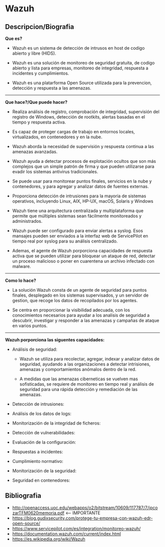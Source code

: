 # Wazuh
## Descripcion/Biografia

**Que es?**
- Wazuh es un sistema de detección de intrusos en host de codigo abierto y libre (HIDS).

- Wazuh es una solución de monitoreo de seguridad gratuita, de codigo abierto y lista para empresas, monitoreo de integridad, respuesta a incidentes y cumplimientos.

- Wazuh es una platarforma Open Source utilizada para la prevencion, detección y respuesta a las amenazas.

---
**Que hace?/Que puede hacer?**
- Realiza análisis de registro, comprobación de integridad, supervisión del registro de Windows, detección de rootkits, alertas basadas en el tiempo y respuesta activa.

- Es capaz de proteger cargas de trabajo en entornos locales, virtualizados, en contenedores y en la nube.

- Wazuh aborda la necesidad de supervisión y respuesta continua a las amenazas avanzadas.

- Wazuh ayuda a detectar procesos de explotación ocultos que son más complejos que un simple patrón de firma y que pueden utilizarse para evadir los sistemas antivirus tradicionales.

- Se puede usar para monitorear puntos finales, servicios en la nube y contenedores, y para agregar y analizar datos de fuentes externas.

- Proporciona detección de intrusiones para la mayoria de sistemas operativos, incluyendo Linux, AIX, HP-UX, macOS, Solaris y Windows

- Wazuh tiene una arquitectura centralizada y multiplataforma que permite que múltiples sistemas sean fácilmente monitoreados y administrados.

- Wazuh puede ser configurado para enviar alertas a syslog. Esos mansajes pueden ser enviados a la interfaz web de ServicePilot en tiempo real por syslog para su análisis centralizado.

- Ademas, el agente de Wazuh porporciona capacidades de respuesta activa que se pueden utilizar para bloquear un ataque de red, detectar un proceso malicioso o poner en cuarentena un archivo infectado con malware.

---
**Como lo hace?**
- La solución Wazuh consta de un agente de seguridad para puntos finales, desplegado en los sistemas supervisados, y un servidor de gestion, que recoge los datos de recopilados por los agentes.

- Se centra en proporcionar la visibilidad adecuada, con los conocimientos necesarios para ayudar a los analisis de seguridad a descubrir, investigar y responder a las amenazas y campañas de ataque en varios puntos.

---
**Wazuh porporciona las siguentes capacidades:**
- Análisis de seguridad:
  - Wazuh se utiliza para recolectar, agregar, indexar y analizar datos de seguridad, ayudando a las organizaciones a detectar intrisiones, amenazas y comportamientos anómalos dentro de la red.

  - A medidas que las amenazas ciberneticas se vuelven mas sofisticadas, se requiere de monitoreo en tiempo real y análisis de seguridad para una rápida detección y remediación de las amenazas.

- Detección de intrusiones:


- Análisis de los datos de logs:


- Monitorización de la integridad de ficheros:


- Detección de vulnerabilidades:


- Evaluación de la configuración:


- Respuestas a incidentes:


- Cumplimiento normativo:


- Monitorización de la seguridad:


- Seguridad en contenedores:


## Bibliografia
- http://openaccess.uoc.edu/webapps/o2/bitstream/10609/117787/7/jpcozarTFM0620memoria.pdf <-- IMPORTANTE
- https://blog.gudixsecurity.com/protege-tu-empresa-con-wazuh-edr-open-source/
- https://www.servicepilot.com/es/integration/monitoreo-wazuh/
- https://documentation.wazuh.com/current/index.html
- https://es.wikipedia.org/wiki/Wazuh